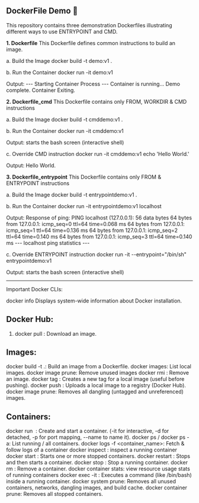 DockerFile Demo 🐳
------------------

This repository contains three demonstration Dockerfiles illustrating different ways to use ENTRYPOINT and CMD.


**1. Dockerfile**
This Dockerfile defines common instructions to build an image. 

a. Build the Image
docker build -t demo:v1 .

b. Run the Container
docker run -it demo:v1

Output:
--- Starting Container Process ---
Container is running...
Demo complete.
Container Exiting.


**2. Dockerfile_cmd**
This Dockerfile contains only FROM, WORKDIR & CMD instructions

a. Build the Image
docker build -t cmddemo:v1 .

b. Run the Container
docker run -it cmddemo:v1

Output:
starts the bash screen (interactive shell)

c. Override CMD instruction
docker run -it cmddemo:v1 echo 'Hello World.'

Output:
Hello World.


**3. Dockerfile_entrypoint**
This Dockerfile contains only FROM & ENTRYPOINT instructions

a. Build the Image
docker build -t entrypointdemo:v1 .

b. Run the Container
docker run -it entrypointdemo:v1 localhost

Output:
Response of ping:
PING localhost (127.0.0.1): 56 data bytes
64 bytes from 127.0.0.1: icmp_seq=0 ttl=64 time=0.068 ms
64 bytes from 127.0.0.1: icmp_seq=1 ttl=64 time=0.136 ms
64 bytes from 127.0.0.1: icmp_seq=2 ttl=64 time=0.140 ms
64 bytes from 127.0.0.1: icmp_seq=3 ttl=64 time=0.140 ms
--- localhost ping statistics ---

c. Override ENTRYPOINT instruction
docker run -it --entrypoint="/bin/sh" entrypointdemo:v1

Output:
starts the bash screen (interactive shell)

--------------

Important Docker CLIs:

docker info	Displays system-wide information about Docker installation.

Docker Hub:
-----------
1. docker pull <image>: Download an image.

Images:
-------
docker build -t <name> .: Build an image from a Dockerfile.
docker images: List local images.
docker image prune: Remove unused images
docker rmi <image>: Remove an image.
docker tag <source> <target>: Creates a new tag for a local image (useful before pushing).
docker push <image>: Uploads a local image to a registry (Docker Hub).
docker image prune:	Removes all dangling (untagged and unreferenced) images.

Containers:
-----------

docker run <image> <command>: Create and start a container. (-it for interactive, -d for detached, -p for port mapping, --name to name it).
docker ps / docker ps -a: List running / all containers.
docker logs -f <container_name>: Fetch & follow logs of a container
docker inspect <container>: inspect a running container
docker start <container>: Starts one or more stopped containers.
docker restart <container>: Stops and then starts a container.
docker stop <container>: Stop a running container.
docker rm <container>: Remove a container.
docker container stats: view resource usage stats of running containers
docker exec -it <container> <cmd>: Executes a command (like /bin/bash) inside a running container.
docker system prune: Removes all unused containers, networks, dangling images, and build cache.
docker container prune:	Removes all stopped containers.


